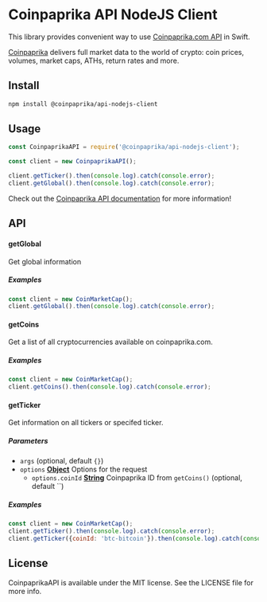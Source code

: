 # Coinpaprika API NodeJS Client

This library provides convenient way to use [Coinpaprika.com API](https://api.coinpaprika.com/) in Swift.

[Coinpaprika](https://coinpaprika.com) delivers full market data to the world of crypto: coin prices, volumes, market caps, ATHs, return rates and more.

## Install

```sh
npm install @coinpaprika/api-nodejs-client
```

## Usage

```js
const CoinpaprikaAPI = require('@coinpaprika/api-nodejs-client');

const client = new CoinpaprikaAPI();

client.getTicker().then(console.log).catch(console.error);
client.getGlobal().then(console.log).catch(console.error);
```

Check out the [Coinpaprika API documentation](https://api.coinpaprika.com/) for more information!

## API

#### getGlobal

Get global information

##### Examples
```javascript
const client = new CoinMarketCap();
client.getGlobal().then(console.log).catch(console.error);
```

#### getCoins

Get a list of all cryptocurrencies available on coinpaprika.com.

##### Examples

```javascript
const client = new CoinMarketCap();
client.getCoins().then(console.log).catch(console.error);
```

#### getTicker

Get information on all tickers or specifed ticker.


##### Parameters

-   `args`   (optional, default `{}`)
-   `options` **[Object](https://developer.mozilla.org/docs/Web/JavaScript/Reference/Global_Objects/Object)** Options for the request
    -   `options.coinId` **[String](https://developer.mozilla.org/docs/Web/JavaScript/Reference/Global_Objects/String)** Coinpaprika ID from `getCoins()` (optional, default ``)

##### Examples

```javascript
const client = new CoinMarketCap();
client.getTicker().then(console.log).catch(console.error);
client.getTicker({coinId: 'btc-bitcoin'}).then(console.log).catch(console.error);
```

## License

CoinpaprikaAPI is available under the MIT license. See the LICENSE file for more info.
